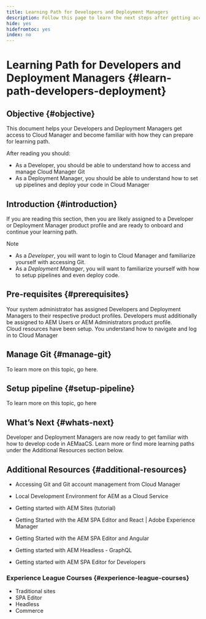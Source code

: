```yaml
---
title: Learning Path for Developers and Deployment Managers
description: Follow this page to learn the next steps after getting access, if you are a Developer or a Deployment Manager
hide: yes
hidefromtoc: yes
index: no
---
```

# Learning Path for Developers and Deployment Managers {#learn-path-developers-deployment}

## Objective {#objective}

This document helps your Developers and Deployment Managers get access to Cloud Manager and become familiar with how they can prepare for learning path. 

After reading you should:

* As a Developer, you should be able to understand how to access and manage Cloud Manager Git
* As a Deployment Manager, you should be able to understand how to set up pipelines and deploy your code in Cloud Manager 

## Introduction {#introduction}

If you are reading this section, then you are likely assigned to a Developer or Deployment Manager product profile and are ready to onboard and continue your learning path. 

>[!NOTE]
>* As a *Developer*, you will want to login to Cloud Manager and familiarize yourself with accessing Git. 
>* As a *Deployment Manager*, you will want to familiarize yourself with how to setup pipelines and even deploy code.

## Pre-requisites {#prerequisites}

Your system administrator has assigned Developers and Deployment Managers to their respective product profiles. Developers must additionally be assigned to AEM Users or AEM Administrators product profile.  
Cloud resources have been setup.
You understand how to navigate and log in to Cloud Manager 

## Manage Git {#manage-git}

To learn more on this topic, go here. 

## Setup pipeline {#setup-pipeline}

To learn more on this topic, go here

## What’s Next {#whats-next}

Developer and Deployment Managers are now ready to get familiar with how to develop code in AEMaaCS. Learn more or find more learning paths under the Additional Resources section below. 

## Additional Resources {#additional-resources}

* Accessing Git and Git account management from Cloud Manager

* Local Development Environment for AEM as a Cloud Service

* Getting started with AEM Sites (tutorial)

* Getting Started with the AEM SPA Editor and React | Adobe Experience Manager

* Getting Started with the AEM SPA Editor and Angular

* Getting started with AEM Headless - GraphQL

* Getting started with AEM SPA Editor for Developers

### Experience League Courses {#experience-league-courses}

* Traditional sites
* SPA Editor 
* Headless
* Commerce

